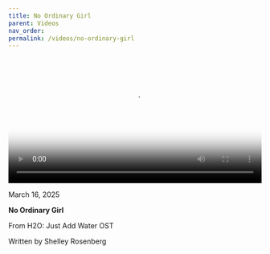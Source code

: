 ```yaml
---
title: No Ordinary Girl
parent: Videos
nav_order:
permalink: /videos/no-ordinary-girl
---
```


<video controls width="100%" poster="{{site.baseurl}}/images/thumbnails/No Ordinary Girl.png">
  <source src="{{site.baseurl}}/videos/No Ordinary Girl.mov" type="video/mp4">
</video>

<p class="date">March 16, 2025</p>

<b>No Ordinary Girl</b>

From H2O: Just Add Water OST

Written by Shelley Rosenberg
